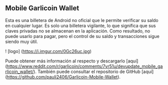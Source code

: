 ## Mobile Garlicoin Wallet
Esta es una billetera de Android no oficial que le permite verificar su saldo en cualquier lugar.
Es solo una billetera vigilante, lo que significa que sus claves privadas no se almacenan en la aplicación. Como resultado, no puede usarlo para pagar, pero el control de su saldo y transacciones sigue siendo muy útil.

! [logo] (https://i.imgur.com/0Gc26uc.jpg)

Puede obtener más información al respecto y descargarlo [aquí] (https://www.reddit.com/r/garlicoin/comments/7vr51u/devupdate_mobile_garlicoin_wallet/).
También puede consultar el repositorio de GitHub [aquí] (https://github.com/pauli2406/Garlicoin-Mobile-Wallet).